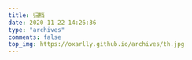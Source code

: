 ```yaml
---
title: 归档
date: 2020-11-22 14:26:36
type: "archives"
comments: false
top_img: https://oxarlly.github.io/archives/th.jpg
---
```

